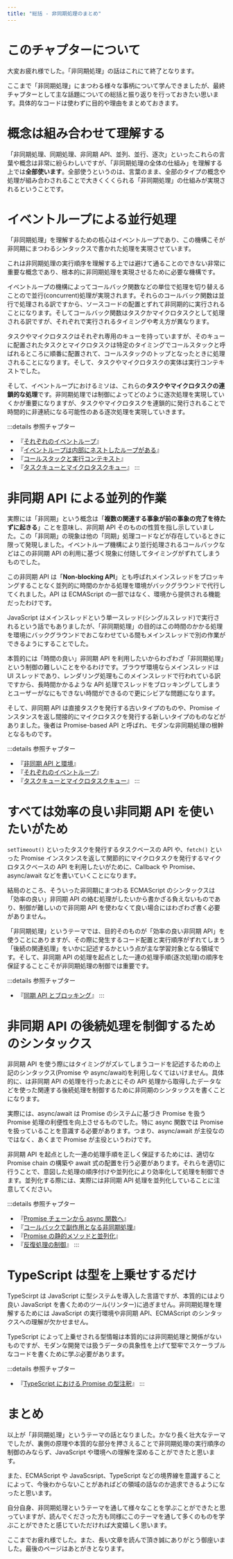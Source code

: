 ```yaml
---
title: "総括 - 非同期処理のまとめ"
---
```


# このチャプターについて

大変お疲れ様でした。「非同期処理」の話はこれにて終了となります。

ここまで「非同期処理」にまつわる様々な事柄について学んできましたが、最終チャプターとして主な話題についての総括と振り返りを行っておきたい思います。具体的なコードは使わずに目的や理由をまとめておきます。

# 概念は組み合わせて理解する

「非同期処理、同期処理、非同期 API、並列、並行、逐次」といったこれらの言葉や概念は非常に紛らわしいですが、「非同期処理の全体の仕組み」を理解する上では**全部使います**。全部使うというのは、言葉のまま、全部のタイプの概念や処理が組み合わされることで大きくくくられる「非同期処理」の仕組みが実現されるということです。

# イベントループによる並行処理
「非同期処理」を理解するための核心はイベントループであり、この機構こそが非同期にまつわるシンタックスで書かれた処理を実現させています。

これは非同期処理の実行順序を理解する上では避けて通ることのできない非常に重要な概念であり、根本的に非同期処理を実現させるために必要な機構です。

イベントループの機構によってコールバック関数などの単位で処理を切り替えることので並行(concurrent)処理が実現されます。それらのコールバック関数は並行で処理される訳ですから、ソースコードの配置とずれて非同期的に実行されることになります。そしてコールバック関数はタスクかマイクロタスクとして処理される訳ですが、それぞれで実行されるタイミングや考え方が異なります。

タスクやマイクロタスクはそれぞれ専用のキューを持っていますが、そのキューに配置されたタスクとマイクロタスクは特定のタイミングでコールスタックと呼ばれるところに順番に配置されて、コールスタックのトップとなったときに処理されることになります。そして、タスクやマイクロタスクの実体は実行コンテキストでした。

そして、イベントループにおけるミソは、これらの**タスクやマイクロタスクの連鎖的な処理**です。非同期処理では制御によってどのように逐次処理を実現していくかが重要になりますが、タスクやマイクロタスクを連鎖的に発行されることで時間的に非連続になる可能性のある逐次処理を実現していきます。

:::details 参照チャプター
- 『[それぞれのイベントループ](c-epasync-what-event-loop)』
- 『[イベントループは内部にネストしたループがある](13-epasync-loop-is-nested)』
- 『[コールスタックと実行コンテキスト](b-epasync-callstack-execution-context)』
- 『[タスクキューとマイクロタスクキュー](d-epasync-task-microtask-queues)』
:::

# 非同期 API による並列的作業
実際には「非同期」という概念は「**複数の関連する事象が前の事象の完了を待たずに起きる**」ことを意味し、非同期 API そのものの性質を指し示していました。この「非同期」の現象は他の「同期」処理コードなどが存在しているときに限って発現しました。イベントループ機構により並行処理されるコールバックなどはこの非同期 API の利用に基づく現象に付随してタイミングがずれてしまうものでした。

この非同期 API は「**Non-blocking API**」とも呼ばれメインスレッドをブロッキングすることなく並列的に時間のかかる処理を環境がバックグラウンドで代行してくれました。API は ECMAScript の一部ではなく、環境から提供される機能だったわけです。

JavaScript はメインスレッドという単一スレッド(シングルスレッド)で実行されるという話でもありましたが、「非同期処理」の目的はこの時間のかかる処理を環境にバックグラウンドでおこなわせている間もメインスレッドで別の作業ができるようにすることでした。

本質的には「時間の良い」非同期 API を利用したいからわざわざ「非同期処理」という制御の難しいことをやるわけです。ブラウザ環境ならメインスレッドは UI スレッドであり、レンダリング処理もこのメインスレッドで行われている訳ですから、長時間かかるような API 処理でスレッドをブロッキングしてしまうとユーザーがなにもできない時間ができるので更にシビアな問題になります。

そして、非同期 API は直接タスクを発行する古いタイプのものや、Promise インスタンスを返し間接的にマイクロタスクを発行する新しいタイプのものなどがありました。後者は Promise-based API と呼ばれ、モダンな非同期処理の根幹となるものです。

:::details 参照チャプター
- 『[非同期 API と環境](f-epasync-asynchronous-apis)』
- 『[それぞれのイベントループ](c-epasync-what-event-loop)』
- 『[タスクキューとマイクロタスクキュー](d-epasync-task-microtask-queues)』
:::
# すべては効率の良い非同期 API を使いたいがため
`setTimeout()` といったタスクを発行するタスクベースの API や、`fetch()` といった Promise インスタンスを返して関節的にマイクロタスクを発行するマイクロタスクベースの API を利用したいがために、Callback や Promise、async/await などを書いていくことになります。

結局のところ、そういった非同期にまつわる ECMAScript のシンタックスは「効率の良い」非同期 API の絡む処理がしたいから書かざる負えないものであり、制御が難しいので非同期 API を使わなくて良い場合にはわざわざ書く必要がありません。

「非同期処理」というテーマでは、目的そのものが「効率の良い非同期 API」を使うことにありますが、その際に発生するコード配置と実行順序がずれてしまう「後続の関連処理」をいかに記述するかという点が主な学習対象となる領域です。そして、非同期 API の処理を起点とした一連の処理手順(逐次処理)の順序を保証することこそが非同期処理の制御では重要です。

:::details 参照チャプター
- 『[同期 API とブロッキング](f-epasync-synchronus-apis)』
:::

# 非同期 API の後続処理を制御するためのシンタックス

非同期 API を使う際にはタイミングがズレてしまうコードを記述するための上記のシンタックス(Promise や async/await)を利用しなくてはいけません。具体的に、は非同期 API の処理を行ったあとにその API 処理から取得したデータなどを使った関連する後続処理を制御するために非同期のシンタックスを書くことになります。

実際には、async/await は Promise のシステムに基づき Promise を扱う Promise 処理の利便性を向上させるものでした。特に async 関数では Promise を扱っていることを意識する必要があります。つまり、async/await が主役なのではなく、あくまで Promise が主役というわけです。


非同期 API を起点とした一連の処理手順を正しく保証するためには、適切な Promise chain の構築や await 式の配置を行う必要があります。それらを適切に行うことで、意図した処理の順序付けや並列化により効率化して処理を制御できます。並列化する際には、実際には非同期 API 処理を並列化していることに注意してください。

:::details 参照チャプター
- 『[Promise チェーンから async 関数へ](14-epasync-chain-to-async-await)』
- 『[コールバックで副作用となる非同期処理](10-epasync-dont-use-side-effect)』
- 『[Promise の静的メソッドと並列化](17-epasync-static-method)』
- 『[反復処理の制御](19-epasync-async-loop)』
:::

# TypeScript は型を上乗せするだけ

TypeScirpt は JavaScript に型システムを導入した言語ですが、本質的にはより良い JavaScript を書くためのツール(リンター)に過ぎません。非同期処理を理解するためには JavaScript の実行環境や非同期 API、ECMAScript のシンタックスへの理解が欠かせません。

TypeScript によって上乗せされる型情報は本質的には非同期処理と関係がないものですが、モダンな開発では扱うデータの具象性を上げて堅牢でスケーラブルなコードを書くために学ぶ必要があります。

:::details 参照チャプター
- 『[TypeScript における Promise の型注釈](j-epasync-ts-promise-type-annotation)』
:::

# まとめ

以上が「非同期処理」というテーマの話となりました。かなり長く壮大なテーマでしたが、裏側の原理や本質的な部分を押さえることで非同期処理の実行順序の制御のみならず、JavaScript や環境への理解を深めることができたと思います。

また、ECMAScript や JavaScsript、TypeScript などの境界線を意識することによって、今後わからないことがあればどの領域の話なのか追求できるようになったと思います。

自分自身、非同期処理というテーマを通して様々なことを学ぶことができたと思っていますが、読んでくださった方も同様にこのテーマを通して多くのものを学ぶことができたと感じていただければ大変嬉しく思います。

ここまでお疲れ様でした。また、長い文章を読んで頂き誠にありがとう御座いました。最後のページはあとがきとなります。

